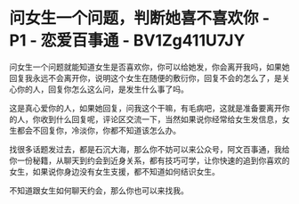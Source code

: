 # 问女生一个问题，判断她喜不喜欢你 - P1 - 恋爱百事通 - BV1Zg411U7JY

问女生一个问题就能知道女生是否喜欢你，你可以给她发，你会离开我吗，如果她回复我永远不会离开你，说明这个女生在随便的敷衍你，回复不会的怎么了，是关心你的人，回复你怎么这么问，是发生什么事了吗。

这是真心爱你的人，如果她回复，问我这个干嘛，有毛病吧，这就是准备要离开你的人，你收到什么回复呢，评论区交流一下，当然如果说你经常给女生发信息，女生都会不回复你，冷淡你，你都不知道该怎么办。

找很多话题发过去，都是石沉大海，那么你不妨可以来公众号，阿文百事通，我给你一份秘籍，从聊天到约会到近身关系，都有技巧可学，让你快速的追到你喜欢的女生，如果说你身边没有女生支援，都不知道如何结识女生。

不知道跟女生如何聊天约会，那么你也可以来找我。